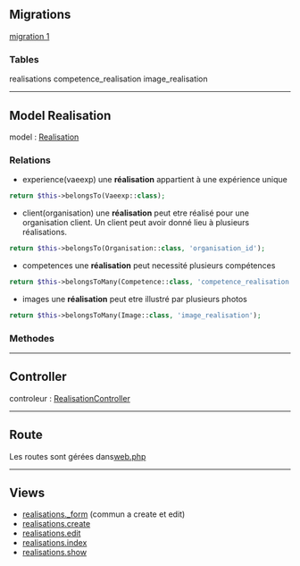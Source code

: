 <!--
realisations
[migration 1](../../srcLaravel/database/migrations/
.php
)
[OrganisationSeeder](../../srcLaravel/database/seeders/OrganisationSeeder.php)
Realisation
-->

## Migrations
[migration 1](../../srcLaravel/database/migrations/2025_07_12_025950_create_realisations_table.php)

### Tables
realisations
competence_realisation
image_realisation

---
## Model Realisation
model : [Realisation](../../srcLaravel/app/Models/Realisation.php)

### Relations

- experience(vaeexp)
une **réalisation** appartient à une expérience unique
```php
return $this->belongsTo(Vaeexp::class);
```

- client(organisation)
une **réalisation** peut etre réalisé pour une organisation client. Un client peut avoir donné lieu à plusieurs réalisations.
```php
return $this->belongsTo(Organisation::class, 'organisation_id');
```

- competences
une **réalisation** peut necessité plusieurs compétences
```php
return $this->belongsToMany(Competence::class, 'competence_realisation');
```

- images
une **réalisation** peut etre illustré par plusieurs photos
```php
return $this->belongsToMany(Image::class, 'image_realisation');
```

### Methodes

---
## Controller
controleur : [RealisationController](../../srcLaravel/app/Http/RealisationController.php)

---
## Route
Les routes sont gérées dans[web.php](../../srcLaravel/routes/web.php)

---
## Views
- [realisations._form](../../srcLaravel/resources/views/realisations/_form.blade.php)  (commun a create et edit)
- [realisations.create](../../srcLaravel/resources/views/realisations/create.blade.php)
- [realisations.edit](../../srcLaravel/resources/views/realisations/edit.blade.php)
- [realisations.index](../../srcLaravel/resources/views/realisations/index.blade.php)
- [realisations.show](../../srcLaravel/resources/views/realisations/show.blade.php)
